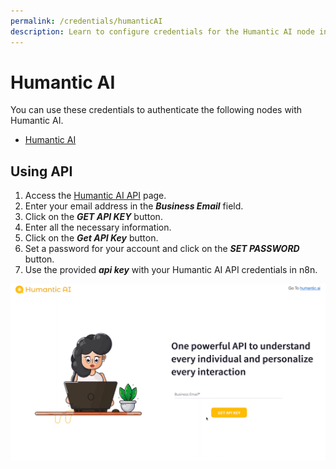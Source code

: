 ```yaml
---
permalink: /credentials/humanticAI
description: Learn to configure credentials for the Humantic AI node in n8n
---
```


# Humantic AI

You can use these credentials to authenticate the following nodes with Humantic AI.
- [Humantic AI](../../nodes-library/nodes/HumanticAi/README.md)

## Using API

1. Access the [Humantic AI API](https://api.humantic.ai/) page.
2. Enter your email address in the ***Business Email*** field.
3. Click on the ***GET API KEY*** button.
4. Enter all the necessary information.
5. Click on the ***Get API Key*** button.
6. Set a password for your account and click on the ***SET PASSWORD*** button.
7. Use the provided ***api key*** with your Humantic AI API credentials in n8n.

![Getting Humantic AI credentials](./using-api-key.gif)
